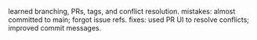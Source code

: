 learned branching, PRs, tags, and conflict resolution.
mistakes: almost committed to main; forgot issue refs.
fixes: used PR UI to resolve conflicts; improved commit messages.
